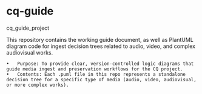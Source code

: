 # cq-guide

cq_guide_project

This repository contains the working guide document, as well as PlantUML diagram code for ingest decision trees related to audio, video, and complex audiovisual works.

	•	Purpose: To provide clear, version-controlled logic diagrams that guide media ingest and preservation workflows for the CQ project.
	•	Contents: Each .puml file in this repo represents a standalone decision tree for a specific type of media (audio, video, audiovisual, or more complex works).
